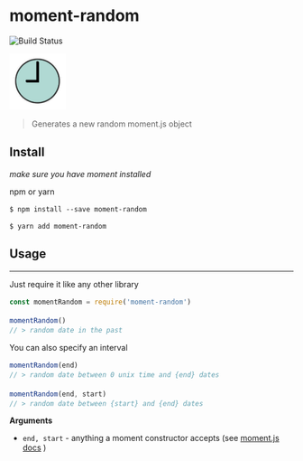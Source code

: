 # moment-random

![Build Status](https://travis-ci.org/imrvelj/moment-random.svg?branch=master)

<img src="https://github.com/imrvelj/moment-random/raw/master/moment.png" style="width: 100px" />

> Generates a new random moment.js object

## Install

_make sure you have moment installed_

npm or yarn

```
$ npm install --save moment-random
```

```
$ yarn add moment-random
```

## Usage

---

Just require it like any other library

```js
const momentRandom = require('moment-random')

momentRandom()
// > random date in the past
```

You can also specify an interval

```js
momentRandom(end)
// > random date between 0 unix time and {end} dates

momentRandom(end, start)
// > random date between {start} and {end} dates
```

**Arguments**

- `end, start` - anything a moment constructor accepts (see [moment.js docs](http://momentjs.com/docs/#/parsing/) )
